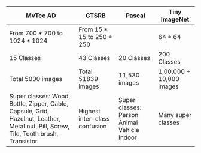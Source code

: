 | MvTec AD                                                                                                                             | GTSRB                     | Pascal                                       | Tiny ImageNet            |
|--------------------------------------------------------------------------------------------------------------------------------------|---------------------------|----------------------------------------------|--------------------------|
| From 700 * 700 to 1024 * 1024                                                                                                        | From 15 * 15 to 250 * 250 |                                              | 64 * 64                  |
| 15 Classes                                                                                                                           | 43 Classes                | 20 Classes                                   | 200 Classes              |
| Total 5000 images                                                                                                                    | Total 51839 images        | 11,530 images                                | 1,00,000 + 10,000 images |
| Super classes: Wood, Bottle, Zipper, Cable, Capsule, Grid, Hazelnut, Leather, Metal nut, Pill, Screw, Tile,  Tooth brush, Transistor | Highest inter-class confusion       | Super classes:  Person Animal Vehicle Indoor | Many super classes       |
